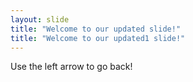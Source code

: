 ```yaml
---
layout: slide
title: "Welcome to our updated slide!"
title: "Welcome to our updated1 slide!"
---
```

Use the left arrow to go back!